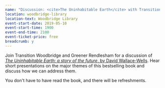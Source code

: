 ```yaml
---
name: "Discussion: <cite>The Uninhabitable Earth</cite> with Transition Woodbridge and Greener Rendlesham"
location: woodbridge-library
location-text: Woodbridge Library
event-start-date: 2019-05-10
event-start-time: 1900
event-end-time: 2100
event-ticket-price: free
breadcrumb: y
---
```


Join Transition Woodbridge and Greener Rendlesham for a discussion of [<cite>The Uninhabitable Earth: a story of the future</cite>, by David Wallace-Wells](https://suffolk.spydus.co.uk/cgi-bin/spydus.exe/ENQ/OPAC/BIBENQ?BRN=2533085). Hear short presentations on the major themes of this bestselling book and discuss how we can address them.

You don't have to have read the book, and there will be refreshments.
